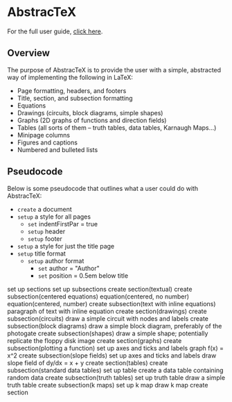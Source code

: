 # AbstracTeX
For the full user guide, [click here](https://github.com/SAR-mango/AbstracTeX/blob/main/user_guide.md).
## Overview
The purpose of AbstracTeX is to provide the user with a simple, abstracted way of implementing the following in LaTeX:
- Page formatting, headers, and footers
- Title, section, and subsection formatting
- Equations
- Drawings (circuits, block diagrams, simple shapes)
- Graphs (2D graphs of functions and direction fields)
- Tables (all sorts of them – truth tables, data tables, Karnaugh Maps...)
- Minipage columns
- Figures and captions
- Numbered and bulleted lists
## Pseudocode
Below is some pseudocode that outlines what a user could do with AbstracTeX:
- `create` a document
- `setup` a style for all pages
    - `set` indentFirstPar = true
    - `setup` header
    - `setup` footer
- `setup` a style for just the title page
- `setup` title format
    - `setup` author format
        - `set` author = "Author"
        - `set` position = 0.5em below title

set up sections
set up subsections
create section(textual)
create subsection(centered equations)
equation(centered, no number)
equation(centered, number)
create subsection(text with inline equations)
paragraph of text with inline equation
create section(drawings)
create subsection(circuits)
draw a simple circuit with nodes and labels
create subsection(block diagrams)
draw a simple block diagram, preferably of the photogate
create subsection(shapes)
draw a simple shape; potentially replicate the floppy disk image
create section(graphs)
create subsection(plotting a function)
set up axes and ticks and labels
graph f(x) = x^2
create subsection(slope fields)
set up axes and ticks and labels
draw slope field of dy/dx = x + y
create section(tables)
create subsection(standard data tables)
set up table
create a data table containing random data
create subsection(truth tables)
set up truth table
draw a simple truth table
create subsection(k maps)
set up k map
draw k map
create section

